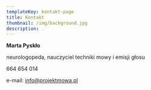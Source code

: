 ```yaml
---
templateKey: kontakt-page
title: Kontakt
thumbnail: /img/background.jpg
description: .
---
```

**Marta Pyskło**


neurologopeda, nauczyciel techniki mowy i emisji głosu

664 654 014  

e-mail: info@projektmowa.pl
